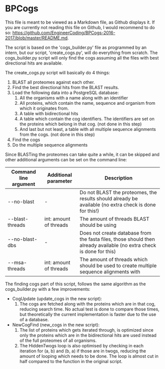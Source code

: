# BPCogs

This file is meant to be viewed as a Markdown file, as Github displays it. If you are currently not reading
this file on Github, I would recommend to do so: https://github.com/EngineerCoding/BPCogs-2016-2017/blob/master/README.md.


The script is based on the 'cogs_builder.py' file as programmed by an intern, but our script, 'create_cogs.py', 
will do everything from scratch. The cogs_builder.py script will only find the cogs assuming all the files with
best directional hits are available.


The create_cogs.py script will basically do 4 things:
1. BLAST all proteomes against each other.
2. Find the best directional hits from the BLAST results.
3. Load the following data into a PostgreSQL database:
    1. All the organisms with a name along with an identifier
    2. All proteins, which contain the name, sequence and organism from which it originates from.
    3. A table with bidirectional hits
    4. A table which contain the cog identifiers. The identifiers are set on the proteins which belong
        in that cog. (not done in this step)
    5. And last but not least, a table with all multiple sequence alignments from the cogs. (not done in this step)
4. Find the cogs
5. Do the multiple sequence alignments


Since BLASTing the proteomes can take quite a while, it can be skipped and other additional arguments can be set
on the command line:

| Command line argument | Additional parameter | Description |
|-|-|-|
|--no-blast| - | Do not BLAST the proteomes, the results should already be available (no extra check is done for this!)|
|--blast-threads | int: amount of threads | The amount of threads BLAST should be using |
|--no-blast-dbs | - | Does not create database from the fasta files, those should then already available (no extra check is done for this)|
|--msa-threads | int: amount of threads | The amount of threads which should be used to create multiple sequence alignments with |



The finding cogs part of this script, follows the same algorithm as the cogs_builder.py with a few improvements:
* CogUpdate (update_cogs in the new script):
    1. The cogs are fetched along with the proteins which are in that cog, reducing search time. No actual test
    is done to compare those times, but theoretically the current implementation is faster due to the use of a
    database.
* NewCogFind (new_cogs in the new script):
    1. The list of proteins which gets iterated through, is optimized since only the proteins which are in the
    bidirectional hits are used instead of the full proteomes of all organisms.
    2. The HiddenTwogs loop is also optimised by checking in each iteration for (a, b) and (b, a) if those
    are in twogs, reducing the amount of looping which needs to be done. The loop is almost cut in half
    compared to the function in the original script.
